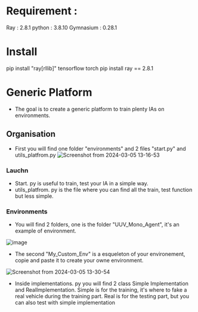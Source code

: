 # Requirement : 

  Ray : 2.8.1
  python : 3.8.10
  Gymnasium : 0.28.1
# Install 

  pip install "ray[rllib]" tensorflow torch
  pip install ray == 2.8.1

# Generic Platform
- The goal is to create a generic platform to train plenty IAs on environments.

## Organisation
- First you will find one folder "environments" and 2 files "start.py" and utils_platfrom.py
![Screenshot from 2024-03-05 13-16-53](https://github.com/ELTGR/generic_platform/assets/122261448/50d39fbc-71fc-4645-af29-9f51f916a1c8)
### Lauchn
- Start. py is useful to train, test your IA in a simple way.
- utils_platfrom. py is the file where you can find all the train, test function but less simple.
### Environments
- You will find 2 folders, one is the folder "UUV_Mono_Agent", it's an example of environment.


![image](https://github.com/ELTGR/generic_platform/assets/122261448/492a543b-f581-4563-b643-62b21f8b270e)









- The second "My_Custom_Env" is a esqueleton of your environement, copie and paste it to create your owne environment.


![Screenshot from 2024-03-05 13-30-54](https://github.com/ELTGR/generic_platform/assets/122261448/3a438b89-a1ef-470f-8e8b-a158e8c8fa72)

- Inside implementations. py you will find 2 class Simple Implementation and RealImplementation. Simple is for the training, it's where to fake a real vehicle during the training part. Real is for the testing part, but you can also test with simple implementation

